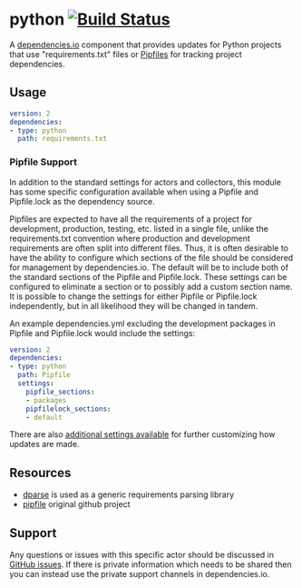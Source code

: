 # python [![Build Status](https://travis-ci.org/dependencies-io/python.svg?branch=master)](https://travis-ci.org/dependencies-io/python)

A [dependencies.io](https://www.dependencies.io) component that provides updates for Python projects
that use "requirements.txt" files or [Pipfiles](https://github.com/pypa/pipfile) for tracking project dependencies.

## Usage

```yml
version: 2
dependencies:
- type: python
  path: requirements.txt
```

### Pipfile Support

In addition to the standard settings for actors and collectors, this module has some specific configuration available 
when using a Pipfile and Pipfile.lock as the dependency source. 

Pipfiles are expected to have all the requirements of a project for development, production, testing, etc. 
listed in a single file, unlike the requirements.txt convention where production and development requirements are
often split into different files.  Thus, it is often desirable to have the ability to configure which sections of the
file should be considered for management by dependencies.io.  The default will be to include both of the standard
sections of the Pipfile and Pipfile.lock.  These settings can be configured to eliminate a section or to possibly add a 
custom section name.  It is possible to change the settings for either Pipfile or Pipfile.lock independently, but in all 
likelihood they will be changed in tandem.


An example dependencies.yml excluding the development packages in Pipfile and Pipfile.lock would include the settings:

```yml
version: 2
dependencies:
- type: python
  path: Pipfile
  settings:
    pipfile_sections:
    - packages
    pipfilelock_sections:
    - default
```

There are also [additional settings available](https://github.com/dependencies-io/deps#dependenciesyml) for
further customizing how updates are made.

## Resources

- [dparse](https://github.com/pyupio/dparse) is used as a generic requirements parsing library
- [pipfile](https://github.com/pypa/pipfile) original github project


## Support

Any questions or issues with this specific actor should be discussed in [GitHub
issues](https://github.com/dependencies-io/python/issues). If there is
private information which needs to be shared then you can instead use the
private support channels in dependencies.io.
